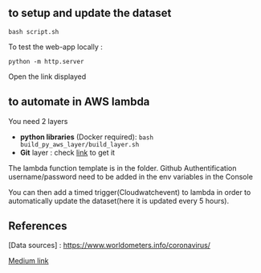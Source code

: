 ## to setup and update the dataset

```bash script.sh```

To test the web-app locally :

```python -m http.server```

Open the link displayed

## to automate in AWS lambda

You need 2 layers
- **python libraries** (Docker required):
```bash build_py_aws_layer/build_layer.sh```
- **Git** layer : check [link]() to get it 

The lambda function template is in the folder. Github Authentification username/password need to be added in the env variables in the Console

You can then add a timed trigger(Cloudwatchevent) to lambda in order to automatically update the dataset(here it is updated every 5 hours).

## References

[Data sources] : https://www.worldometers.info/coronavirus/

[Medium link](https://medium.com/@amtam0/coronavirus-update-by-country-interactive-web-app-using-python-and-plotly-bac547386846?source=friends_link&sk=449aef56cfa9d71d681eb28371ce441d)
